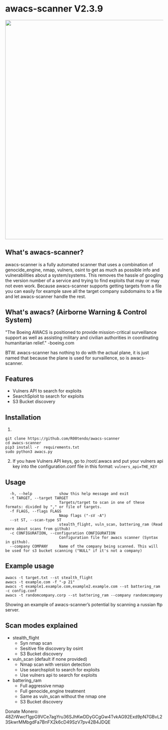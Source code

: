 # awacs-scanner V2.3.9
<img src="https://user-images.githubusercontent.com/72181445/175283893-5f86ae86-36d0-4b3b-a8b7-6c99b7b1dfa1.png" width=700></img>

## What's awacs-scanner?
awacs-scanner is a fully automated scanner that uses a combination of genocide_engine, nmap, vulners, osint to get as much as possible info and vulnerabilities about a system/systems. This removes the hassle of googling the version number of a service and trying to find exploits that may or may not even work. Because awacs-scanner supports getting targets from a file you can easily for example save all the target company subdomains to a file and let awacs-scanner handle the rest.

## What's awacs? (Airborne Warning & Control System)

"The Boeing AWACS is positioned to provide mission-critical surveillance support as well as assisting military and civilian authorities in coordinating humanitarian relief." -boeing.com

BTW. awacs-scanner has nothing to do with the actual plane, it is just named that because the plane is used for survaillence, so is awacs-scanner.

## Features
* Vulners API to search for exploits
* SearchSploit to search for exploits
* S3 Bucket discovery

## Installation
1.
```
git clone https://github.com/R00tendo/awacs-scanner
cd awacs-scanner
pip3 install -r  requirements.txt
sudo python3 awacs.py
```
2. If you have Vulners API keys, go to /root/.awacs and put your vulners api key into the configuration.conf file in this format: `vulners_api=THE_KEY`

## Usage
```
  -h, --help            show this help message and exit
  -t TARGET, --target TARGET
                        Targets/target to scan in one of these formats: divided by "," or file of targets.
  -f FLAGS, --flags FLAGS
                        Nmap flags ("-sV -A")
  --st ST, --scan-type ST
                        stealth_flight, vuln_scan, battering_ram (Read more about scans from github)
  -c CONFIGURATION, --configuration CONFIGURATION
                        Configuration file for awacs scanner (Syntax in github).
  --company COMPANY     Name of the company being scanned. This will be used for s3 bucket scanning ("NULL" if it's not a company)

```
## Example usage
```
awacs -t target.txt --st stealth_flight
awacs -t example.com -f "-p 21"
awacs -t example1.example.com,example2.example.com --st battering_ram -c config.conf
awacs -t randomcompany.corp --st battering_ram --company randomcompany
```

Showing an example of awacs-scanner’s potential by scanning a russian ftp server.

## Scan modes explained
* stealth_flight
  * Syn nmap scan
  * Sesitive file discovery by osint
  * S3 Bucket discovery
* vuln_scan (default if none provided)
  * Nmap scan with version detection
  * Use searchsploit to search for exploits
  * Use vulners api to search for exploits 
* battering_ram
  * Full aggressive nmap
  * Full genocide_engine treatment
  * Same as vuln_scan without the nmap one
  * S3 Bucket discovery

Donate Monero: 48ZrWwcf1gpG9VCe7agYru36SJhKwDDyGCgGw4TvkAG92Exd9pN7GBvL23SkwrMMbgdFa7BnFX2k6cD49SzV7pv42B4JDQE
